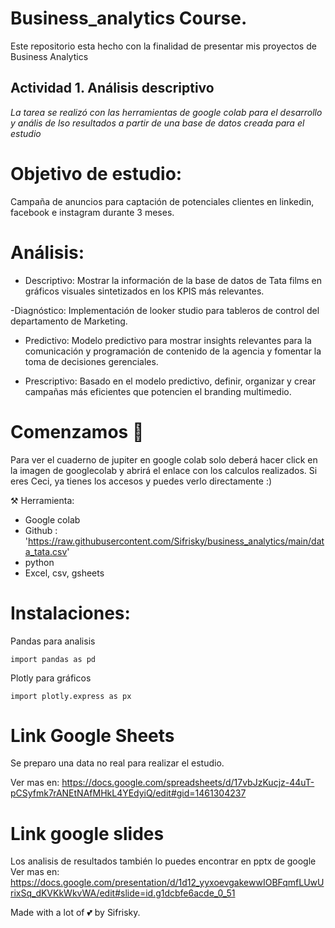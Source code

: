 # Business_analytics Course. 
Este repositorio esta hecho con la finalidad de presentar mis proyectos de Business Analytics

## Actividad 1. Análisis descriptivo

_La tarea se realizó con las herramientas de google colab para el desarrollo y anális de lso resultados a partir de una base de datos creada para el estudio_

# Objetivo de estudio: 

Campaña de anuncios para captación de potenciales clientes en linkedin, facebook e instagram durante 3 meses.


# Análisis:

- Descriptivo: Mostrar la información de la base de datos de Tata films en gráficos visuales sintetizados en los KPIS más relevantes.

-Diagnóstico: Implementación de looker studio  para tableros de control del departamento de Marketing.

- Predictivo: Modelo predictivo para mostrar insights relevantes para la comunicación y programación de contenido de la agencia y fomentar la toma de decisiones gerenciales.

- Prescriptivo: Basado en el modelo predictivo, definir, organizar y crear campañas más eficientes que potencien el branding multimedio.


# Comenzamos 🚀

Para ver el cuaderno de jupiter en google colab solo deberá hacer click en la imagen de googlecolab y abrirá el enlace con los calculos realizados.
Si eres Ceci, ya tienes los accesos y puedes verlo directamente :)

⚒️ Herramienta: 

- Google colab
- Github : 'https://raw.githubusercontent.com/Sifrisky/business_analytics/main/data_tata.csv'
- python
- Excel, csv, gsheets

# Instalaciones:

Pandas para analisis 
```
import pandas as pd
```

Plotly para gráficos
```
import plotly.express as px
```

# Link Google Sheets
Se preparo una data no real para realizar el estudio.

Ver mas en: https://docs.google.com/spreadsheets/d/17vbJzKucjz-44uT-pCSyfmk7rANEtNAfMHkL4YEdyiQ/edit#gid=1461304237


# Link google slides
Los analisis de resultados también lo puedes encontrar en pptx de google
Ver mas en: https://docs.google.com/presentation/d/1d12_yyxoevgakewwIOBFqmfLUwUrixSq_dKVKkWkvWA/edit#slide=id.g1dcbfe6acde_0_51


Made with a lot of 💕 by Sifrisky.
